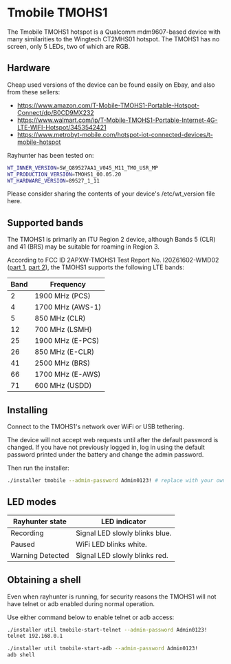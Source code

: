 # Tmobile TMOHS1

The Tmobile TMOHS1 hotspot is a Qualcomm mdm9607-based device with many similarities to the Wingtech CT2MHS01 hotspot. The TMOHS1 has no screen, only 5 LEDs, two of which are RGB.

## Hardware
Cheap used versions of the device can be found easily on Ebay, and also from these sellers:
- <https://www.amazon.com/T-Mobile-TMOHS1-Portable-Hotspot-Connect/dp/B0CD9MX232>
- <https://www.walmart.com/ip/T-Mobile-TMOHS1-Portable-Internet-4G-LTE-WIFI-Hotspot/3453542421>
- <https://www.metrobyt-mobile.com/hotspot-iot-connected-devices/t-mobile-hotspot>

Rayhunter has been tested on:

```sh
WT_INNER_VERSION=SW_Q89527AA1_V045_M11_TMO_USR_MP
WT_PRODUCTION_VERSION=TMOHS1_00.05.20
WT_HARDWARE_VERSION=89527_1_11
```

Please consider sharing the contents of your device's /etc/wt_version file here.

## Supported bands

The TMOHS1 is primarily an ITU Region 2 device, although Bands 5 (CLR) and 41 (BRS) may be suitable for roaming in Region 3.

According to FCC ID 2APXW-TMOHS1 Test Report No. I20Z61602-WMD02 ([part 1](https://fcc.report/FCC-ID/2APXW-TMOHS1/4987033.pdf), [part 2](https://fcc.report/FCC-ID/2APXW-TMOHS1/4987034.pdf)), the TMOHS1 supports the following LTE bands:

| Band | Frequency        |
| ---- | ---------------- |
|    2 | 1900 MHz (PCS)   |
|    4 | 1700 MHz (AWS-1) |
|    5 | 850 MHz (CLR)    |
|   12 | 700 MHz (LSMH)   |
|   25 | 1900 MHz (E-PCS) |
|   26 | 850 MHz (E-CLR)  |
|   41 | 2500 MHz (BRS)   |
|   66 | 1700 MHz (E-AWS) |
|   71 | 600 MHz (USDD)   |

## Installing
Connect to the TMOHS1's network over WiFi or USB tethering.

The device will not accept web requests until after the default password is changed.
If you have not previously logged in, log in using the default password printed under the battery and change the admin password.

Then run the installer:

```sh
./installer tmobile --admin-password Admin0123! # replace with your own password
```

## LED modes
| Rayhunter state  | LED indicator                  |
| ---------------- | ------------------------------ |
| Recording        | Signal LED slowly blinks blue. |
| Paused           | WiFi LED blinks white.         |
| Warning Detected | Signal LED slowly blinks red.  |

## Obtaining a shell
Even when rayhunter is running, for security reasons the TMOHS1 will not have telnet or adb enabled during normal operation.

Use either command below to enable telnet or adb access:

```sh
./installer util tmobile-start-telnet --admin-password Admin0123!
telnet 192.168.0.1
```

```sh
./installer util tmobile-start-adb --admin-password Admin0123!
adb shell
```
